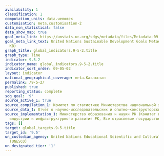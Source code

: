 ```yaml
---
availability: 1
classification: 1
computation_units: data.человек
customisation: meta.customisation-2
data_non_statistical: false
data_show_map: true
goal_meta_link: https://unstats.un.org/sdgs/metadata/files/Metadata-09-05-02.pdf
goal_meta_link_text: United Nations Sustainable Development Goals Metadata (PDF 382
  KB)
graph_title: global_indicators.9-5-2.title
graph_type: line
indicator: 9.5.2
indicator_name: global_indicators.9-5-2.title
indicator_sort_order: 09-05-02
layout: indicator
national_geographical_coverage: meta.Казахстан
permalink: /9-5-2/
published: true
reporting_status: complete
sdg_goal: '9'
source_active_1: true
source_compilation_1: Комитет по статистике Министерства национальной экономики РК
source_data_1: Отчет о научно-исследовательских и опытно–конструкторских работах
source_implementation_1: Министерство образования и науки РК (Комитет по науке), Министерство
  индустрии и инфраструктурного развития РК, Все отраслевые государственные органы
tags: []
target: global_targets.9-5.title
target_id: '9.5'
un_custodian_agency: United Nations Educational Scientific and Cultural Organization
  (UNESCO)
un_designated_tier: '1'
---
```

